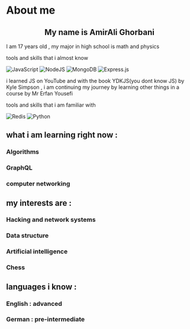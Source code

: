 # About me 
<h2 align="center"> My name is AmirAli Ghorbani</h2>
<p align="left"> I am 17 years old , my major in high school is math and physics</p>
<p align = "left"> tools and skills that i almost know  </p>

![JavaScript](https://img.shields.io/badge/javascript-%23323330.svg?style=for-the-badge&logo=javascript&logoColor=%23F7DF1E)
![NodeJS](https://img.shields.io/badge/node.js-6DA55F?style=for-the-badge&logo=node.js&logoColor=white)
![MongoDB](https://img.shields.io/badge/MongoDB-%234ea94b.svg?style=for-the-badge&logo=mongodb&logoColor=white)
![Express.js](https://img.shields.io/badge/express.js-%23404d59.svg?style=for-the-badge&logo=express&logoColor=%2361DAFB)

<p align = "left"> i learned JS on YouTube and with the book YDKJS(you dont know JS) by Kyle Simpson ,  i am continuing my journey by learning other things in
a course by Mr Erfan Yousefi </p>


<p align = "left"> tools and skills that i am familiar with  </p>

![Redis](https://img.shields.io/badge/redis-%23DD0031.svg?style=for-the-badge&logo=redis&logoColor=white)
![Python](https://img.shields.io/badge/python-3670A0?style=for-the-badge&logo=python&logoColor=ffdd54)


<h2 align="left"> what i am learning right now : </h2>

<h3> Algorithms </h3>
<h3> GraphQL </h3>
<h3> computer networking  </h3>

<h2 align="left"> my interests are : </h2>
<h3> Hacking and network systems </h3>
<h3> Data structure </h3>
<h3> Artificial intelligence </h3>
<h3> Chess </h3>

<h2 align="left"> languages i know  : </h2>
<h3> English : advanced  </h3>
<h3> German : pre-intermediate</h3>




